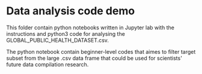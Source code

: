 # Data analysis code demo
This folder contain python notebooks written in Jupyter lab with the instructions and python3 code for analysing the GLOBAL_PUBLIC_HEALTH_DATASET.csv.

The python notebook contain beginner-level codes that aimes to filter target subset from the large .csv data frame that could be used for scientists' future data compilation research.


